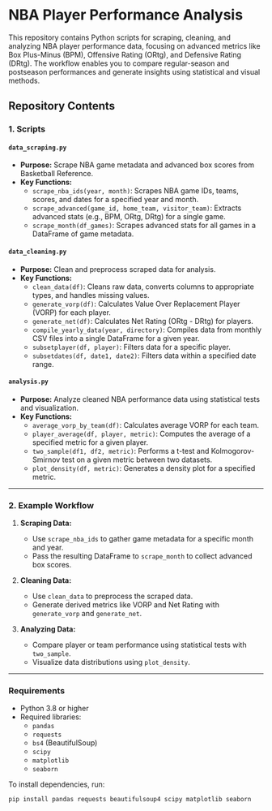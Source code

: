 # NBA Player Performance Analysis

This repository contains Python scripts for scraping, cleaning, and analyzing NBA player performance data, focusing on advanced metrics like Box Plus-Minus (BPM), Offensive Rating (ORtg), and Defensive Rating (DRtg). The workflow enables you to compare regular-season and postseason performances and generate insights using statistical and visual methods.

## Repository Contents

### 1. Scripts

#### `data_scraping.py`
- **Purpose:** Scrape NBA game metadata and advanced box scores from Basketball Reference.
- **Key Functions:**
  - `scrape_nba_ids(year, month)`: Scrapes NBA game IDs, teams, scores, and dates for a specified year and month.
  - `scrape_advanced(game_id, home_team, visitor_team)`: Extracts advanced stats (e.g., BPM, ORtg, DRtg) for a single game.
  - `scrape_month(df_games)`: Scrapes advanced stats for all games in a DataFrame of game metadata.

#### `data_cleaning.py`
- **Purpose:** Clean and preprocess scraped data for analysis.
- **Key Functions:**
  - `clean_data(df)`: Cleans raw data, converts columns to appropriate types, and handles missing values.
  - `generate_vorp(df)`: Calculates Value Over Replacement Player (VORP) for each player.
  - `generate_net(df)`: Calculates Net Rating (ORtg - DRtg) for players.
  - `compile_yearly_data(year, directory)`: Compiles data from monthly CSV files into a single DataFrame for a given year.
  - `subsetplayer(df, player)`: Filters data for a specific player.
  - `subsetdates(df, date1, date2)`: Filters data within a specified date range.

#### `analysis.py`
- **Purpose:** Analyze cleaned NBA performance data using statistical tests and visualization.
- **Key Functions:**
  - `average_vorp_by_team(df)`: Calculates average VORP for each team.
  - `player_average(df, player, metric)`: Computes the average of a specified metric for a given player.
  - `two_sample(df1, df2, metric)`: Performs a t-test and Kolmogorov-Smirnov test on a given metric between two datasets.
  - `plot_density(df, metric)`: Generates a density plot for a specified metric.

---

### 2. Example Workflow

1. **Scraping Data:**
   - Use `scrape_nba_ids` to gather game metadata for a specific month and year.
   - Pass the resulting DataFrame to `scrape_month` to collect advanced box scores.

2. **Cleaning Data:**
   - Use `clean_data` to preprocess the scraped data.
   - Generate derived metrics like VORP and Net Rating with `generate_vorp` and `generate_net`.

3. **Analyzing Data:**
   - Compare player or team performance using statistical tests with `two_sample`.
   - Visualize data distributions using `plot_density`.

---

### Requirements

- Python 3.8 or higher
- Required libraries:
  - `pandas`
  - `requests`
  - `bs4` (BeautifulSoup)
  - `scipy`
  - `matplotlib`
  - `seaborn`

To install dependencies, run:

```bash
pip install pandas requests beautifulsoup4 scipy matplotlib seaborn
